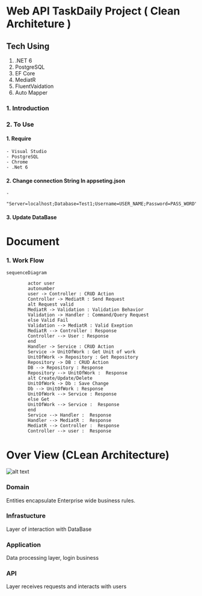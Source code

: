 # Web API TaskDaily Project ( Clean Architeture )
## Tech Using
1. .NET 6
2. PostgreSQL
3. EF Core 
4. MediatR
5. FluentVaidation
6. Auto Mapper

### 1. Introduction
### 2. To Use
#### 1. Require 
    - Visual Studio
    - PostgreSQL
    - Chrome
    - .Net 6
#### 2. Change connection String In appseting.json
    - 
          "Server=localhost;Database=Test1;Username=USER_NAME;Password=PASS_WORD"
#### 3. Update DataBase
# Document
### 1. Work Flow
```mermaid
sequenceDiagram
   
        actor user
        autonumber
        user -> Controller : CRUD Action
        Controller -> MediatR : Send Request
        alt Request valid
        MediatR -> Validation : Validation Behavior
        Validation -> Handler : Command/Query Request
        else Valid Fail
        Validation --> MediatR : Valid Exeption
        MediatR --> Controller : Response
        Controller --> User : Response
        end
        Handler -> Service : CRUD Action
        Service -> UnitOfWork : Get Unit of work
        UnitOfWork -> Repository : Get Repository
        Repository -> DB : CRUD Action 
        DB --> Repository : Response
        Repository --> UnitOfWork :  Response 
        alt Create/Update/Delete
        UnitOfWork -> Db : Save Change
        Db --> UnitOfWork : Response
        UnitOfWork --> Service : Response
        else Get
        UnitOfWork --> Service :  Response
        end
        Service --> Handler :  Response
        Handler --> MediatR :  Response
        MediatR --> Controller :  Response
        Controller --> user :  Response 
```
# Over View (CLean Architecture)
![alt text](https://blog.cleancoder.com/uncle-bob/images/2012-08-13-the-clean-architecture/CleanArchitecture.jpg)
### Domain
Entities encapsulate Enterprise wide business rules. 
### Infrastucture
Layer of interaction with DataBase
### Application
Data processing layer, login business
### API
Layer receives requests and interacts with users
